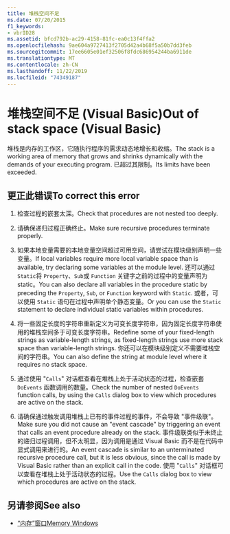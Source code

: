 ```yaml
---
title: 堆栈空间不足
ms.date: 07/20/2015
f1_keywords:
- vbrID28
ms.assetid: bfcd792b-ac29-4158-81fc-ea0c13f4ffa2
ms.openlocfilehash: 9ae604a9727413f2705d42a4b68f5a50b7dd3feb
ms.sourcegitcommit: 17ee6605e01ef32506f8fdc686954244ba6911de
ms.translationtype: MT
ms.contentlocale: zh-CN
ms.lasthandoff: 11/22/2019
ms.locfileid: "74349187"
---
```

# <a name="out-of-stack-space-visual-basic"></a><span data-ttu-id="8dbcc-102">堆栈空间不足 (Visual Basic)</span><span class="sxs-lookup"><span data-stu-id="8dbcc-102">Out of stack space (Visual Basic)</span></span>
<span data-ttu-id="8dbcc-103">堆栈是内存的工作区，它随执行程序的需求动态地增长和收缩。</span><span class="sxs-lookup"><span data-stu-id="8dbcc-103">The stack is a working area of memory that grows and shrinks dynamically with the demands of your executing program.</span></span> <span data-ttu-id="8dbcc-104">已超过其限制。</span><span class="sxs-lookup"><span data-stu-id="8dbcc-104">Its limits have been exceeded.</span></span>  
  
## <a name="to-correct-this-error"></a><span data-ttu-id="8dbcc-105">更正此错误</span><span class="sxs-lookup"><span data-stu-id="8dbcc-105">To correct this error</span></span>  
  
1. <span data-ttu-id="8dbcc-106">检查过程的嵌套太深。</span><span class="sxs-lookup"><span data-stu-id="8dbcc-106">Check that procedures are not nested too deeply.</span></span>  
  
2. <span data-ttu-id="8dbcc-107">请确保递归过程正确终止。</span><span class="sxs-lookup"><span data-stu-id="8dbcc-107">Make sure recursive procedures terminate properly.</span></span>  
  
3. <span data-ttu-id="8dbcc-108">如果本地变量需要的本地变量空间超过可用空间，请尝试在模块级别声明一些变量。</span><span class="sxs-lookup"><span data-stu-id="8dbcc-108">If local variables require more local variable space than is available, try declaring some variables at the module level.</span></span> <span data-ttu-id="8dbcc-109">还可以通过 `Static`将 `Property`、`Sub`或 `Function` 关键字之前的过程中的变量声明为 static。</span><span class="sxs-lookup"><span data-stu-id="8dbcc-109">You can also declare all variables in the procedure static by preceding the `Property`, `Sub`, or `Function` keyword with `Static`.</span></span> <span data-ttu-id="8dbcc-110">或者，可以使用 `Static` 语句在过程中声明单个静态变量。</span><span class="sxs-lookup"><span data-stu-id="8dbcc-110">Or you can use the `Static` statement to declare individual static variables within procedures.</span></span>  
  
4. <span data-ttu-id="8dbcc-111">将一些固定长度的字符串重新定义为可变长度字符串，因为固定长度字符串使用的堆栈空间多于可变长度字符串。</span><span class="sxs-lookup"><span data-stu-id="8dbcc-111">Redefine some of your fixed-length strings as variable-length strings, as fixed-length strings use more stack space than variable-length strings.</span></span> <span data-ttu-id="8dbcc-112">你还可以在模块级别定义不需要堆栈空间的字符串。</span><span class="sxs-lookup"><span data-stu-id="8dbcc-112">You can also define the string at module level where it requires no stack space.</span></span>  
  
5. <span data-ttu-id="8dbcc-113">通过使用 "`Calls`" 对话框查看在堆栈上处于活动状态的过程，检查嵌套 `DoEvents` 函数调用的数量。</span><span class="sxs-lookup"><span data-stu-id="8dbcc-113">Check the number of nested `DoEvents` function calls, by using the `Calls` dialog box to view which procedures are active on the stack.</span></span>  
  
6. <span data-ttu-id="8dbcc-114">请确保通过触发调用堆栈上已有的事件过程的事件，不会导致 "事件级联"。</span><span class="sxs-lookup"><span data-stu-id="8dbcc-114">Make sure you did not cause an "event cascade" by triggering an event that calls an event procedure already on the stack.</span></span> <span data-ttu-id="8dbcc-115">事件级联类似于未终止的递归过程调用，但不太明显，因为调用是通过 Visual Basic 而不是在代码中显式调用来进行的。</span><span class="sxs-lookup"><span data-stu-id="8dbcc-115">An event cascade is similar to an unterminated recursive procedure call, but it is less obvious, since the call is made by Visual Basic rather than an explicit call in the code.</span></span> <span data-ttu-id="8dbcc-116">使用 "`Calls`" 对话框可以查看在堆栈上处于活动状态的过程。</span><span class="sxs-lookup"><span data-stu-id="8dbcc-116">Use the `Calls` dialog box to view which procedures are active on the stack.</span></span>  
  
## <a name="see-also"></a><span data-ttu-id="8dbcc-117">另请参阅</span><span class="sxs-lookup"><span data-stu-id="8dbcc-117">See also</span></span>

- [<span data-ttu-id="8dbcc-118">“内存”窗口</span><span class="sxs-lookup"><span data-stu-id="8dbcc-118">Memory Windows</span></span>](/visualstudio/debugger/memory-windows)
